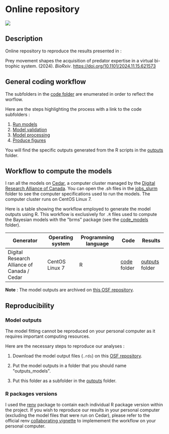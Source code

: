 # Online repository

![](https://img.shields.io/badge/license-CC%20BY--NC%204.0-green?style=for-the-badge)

## Description

Online repository to reproduce the results presented in :

Prey movement shapes the acquisition of predator expertise in a virtual bi-trophic system. (2024). *BioRxiv*. https://doi.org/10.1101/2024.11.15.621573

## General coding workflow

The subfolders in the [code folder](./code) are enumerated in order to reflect the worflow. 

Here are the steps highlighting the process with a link to the code subfolders :

1. [Run models](./code/code_models)
2. [Model validation](./code/code_model-validation)
3. [Model processing](./code/model-processing)
4. [Produce figures](./code/code_figures)


You will find the specific outputs generated from the R scripts in the [outputs](./outputs) folder.

## Workflow to compute the models

I ran all the models on [Cedar](https://docs.alliancecan.ca/wiki/Cedar), a computer cluster managed by the [Digital Research Alliance of Canada](https://www.alliancecan.ca/en). You can open the .sh files in the [jobs_slurm](./jobs_slurm) folder to see the computer specifications used to run the models. The computer cluster runs on CentOS Linux 7.

Here is a table showing the workflow employed to generate the model outputs using R. This workflow is exclusively for `.R` files used to compute the Bayesian models with the "brms" package (see the [code_models](./code/code_models) folder).

| Generator              | Operating system | Programming language | Code               | Results                  |
| ---------------------- | ---------------- | -------------------- | ------------------ | ------------------------ |
| Digital Research Alliance of Canada / Cedar | CentOS Linux 7   | R                    | [code](./code) folder | [outputs](./outputs) folder |

**Note** : The model outputs are archived on [this OSF repository](https://osf.io/hdv38/).

## Reproducibility

### Model outputs

The model fitting cannot be reproduced on your personal computer as it requires important computing resources.

Here are the necessary steps to reproduce our analyses :

1. Download the model output files (`.rds`) on this [OSF repository](https://osf.io/hdv38/).

2. Put the model outputs in a folder that you should name "outputs_models".

3. Put this folder as a subfolder in the [outputs](./outputs) folder.

### R packages versions

I used the [renv](https://rstudio.github.io/renv/index.html) package to contain each individual R package version within the project. If you wish to reproduce our results in your personal computer (excluding the model files that were run on Cedar), please refer to the official renv [collaborating vignette](https://rstudio.github.io/renv/articles/collaborating.html) to implemement the workflow on your personal computer.
